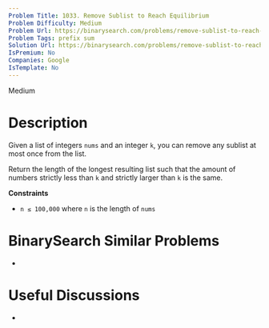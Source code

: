 ```yaml
---
Problem Title: 1033. Remove Sublist to Reach Equilibrium
Problem Difficulty: Medium
Problem Url: https://binarysearch.com/problems/remove-sublist-to-reach-equilibrium/
Problem Tags: prefix sum
Solution Url: https://binarysearch.com/problems/remove-sublist-to-reach-equilibrium/solutions/
IsPremium: No
Companies: Google
IsTemplate: No
---
```


<span style="color: ;">Medium</span>

# Description

Given a list of integers `nums` and an integer `k`, you can remove any sublist at most once from the list.

Return the length of the longest resulting list such that the amount of numbers strictly less than `k` and strictly larger than `k` is the same.

**Constraints**
- `n ≤ 100,000` where `n` is the length of `nums`

# BinarySearch Similar Problems

- []()

# Useful Discussions

- []()
